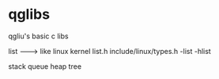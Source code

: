 # qglibs
qgliu's basic c libs

list ---> like linux kernel list.h include/linux/types.h -list -hlist 


stack
queue
heap
tree

